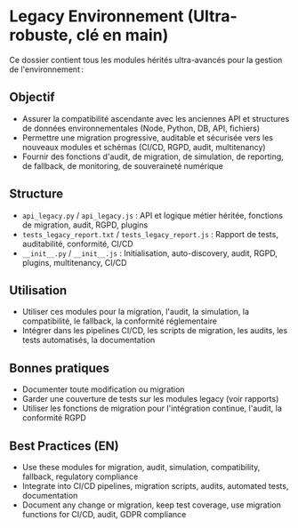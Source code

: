 # Legacy Environnement (Ultra-robuste, clé en main)

Ce dossier contient tous les modules hérités ultra-avancés pour la gestion de l'environnement :

## Objectif
- Assurer la compatibilité ascendante avec les anciennes API et structures de données environnementales (Node, Python, DB, API, fichiers)
- Permettre une migration progressive, auditable et sécurisée vers les nouveaux modules et schémas (CI/CD, RGPD, audit, multitenancy)
- Fournir des fonctions d'audit, de migration, de simulation, de reporting, de fallback, de monitoring, de souveraineté numérique

## Structure
- `api_legacy.py` / `api_legacy.js` : API et logique métier héritée, fonctions de migration, audit, RGPD, plugins
- `tests_legacy_report.txt` / `tests_legacy_report.js` : Rapport de tests, auditabilité, conformité, CI/CD
- `__init__.py` / `__init__.js` : Initialisation, auto-discovery, audit, RGPD, plugins, multitenancy, CI/CD

## Utilisation
- Utiliser ces modules pour la migration, l'audit, la simulation, la compatibilité, le fallback, la conformité réglementaire
- Intégrer dans les pipelines CI/CD, les scripts de migration, les audits, les tests automatisés, la documentation

## Bonnes pratiques
- Documenter toute modification ou migration
- Garder une couverture de tests sur les modules legacy (voir rapports)
- Utiliser les fonctions de migration pour l'intégration continue, l'audit, la conformité RGPD

## Best Practices (EN)
- Use these modules for migration, audit, simulation, compatibility, fallback, regulatory compliance
- Integrate into CI/CD pipelines, migration scripts, audits, automated tests, documentation
- Document any change or migration, keep test coverage, use migration functions for CI/CD, audit, GDPR compliance
